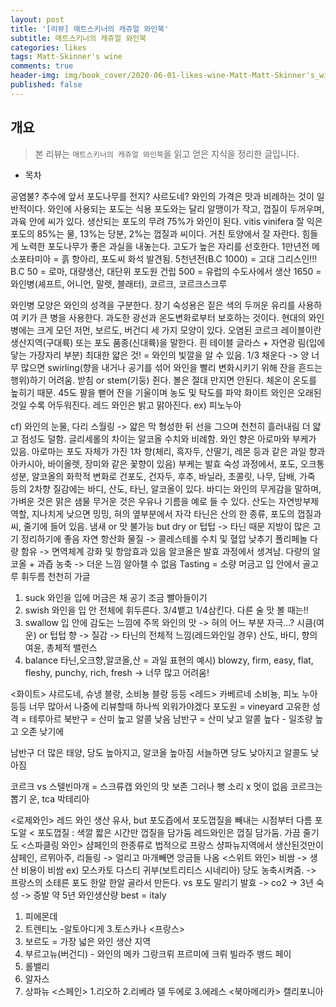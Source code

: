 ```yaml
---
layout: post
title: '[리뷰] 매트스키너의 캐쥬얼 와인북'
subtitle: 매트스키너의 캐쥬얼 와인북
categories: likes
tags: Matt-Skinner's wine
comments: true
header-img: img/book_cover/2020-06-01-likes-wine-Matt-Matt-Skinner's_wine_book-cover.png
published: false
---
```


## 개요
> 본 리뷰는 `매트스키너의 캐쥬얼 와인북`을 읽고 얻은 지식을 정리한 글입니다.

- 목차



공염불?
추수에 앞서 포도나무를 전지?
샤르도네?
와인의 가격은 맛과 비례하는 것이 일반적이다.
와인에 사용되는 포도는 식용 포도와는 달리 알맹이가 작고, 껍질이 두꺼우며, 과육 안에 씨가 있다. 
생산되는 포도의 무려 75%가 와인이 된다. vitis vinifera
잘 익은 포도의 85%는 물, 13%는 당분, 2%는 껍질과 씨이다.
거친 토양에서 잘 자란다. 힘들게 노력한 포도나무가 좋은 과실을 내놓는다.
고도가 높은 자리를 선호한다.
1만년전 메소포타미아 = 흙 항아리, 포도씨 화석 발견됨.
5천년전(B.C 1000) = 고대 그리스인!!!
B.C 50 = 로마, 대량생산, 대단위 포도원 건립
500 = 유럽의 수도사에서 생산
1650 = 와인병(셰프트, 어니언, 말렛, 블래터), 코르크, 코르크스크루

와인병 모양은 와인의 성격을 구분한다. 장기 숙성용은 짙은 색의 두꺼운 유리를 사용하여 키가 큰 병을 사용한다. 과도한 광선과 온도변화로부터 보호하는 것이다. 현대의 와인병에는 크게 모던 저먼, 보르도, 버건디 세 가지 모양이 있다.
오염된 코르크
레이블이란 생산지역(구대륙) 또는 포도 품종(신대륙)을 말한다.
흰 테이블 글라스 + 자연광
림(입에 닿는 가장자리 부분) 최대한 얇은 것! = 와인의 빛깔을 알 수 있음.
1/3 채운다 -> 양 너무 많으면 swirling(향을 내거나 공기를 섞어 와인을 빨리 변화시키기 위해 잔을 흔드는 행위)하기 어려움.
받침 or stem(기둥) 쥔다. 볼은 절대 만지면 안된다. 체온이 온도를 높히기 때문.
45도 팔을 뻗어 잔을 기울이며 농도 및 탁도를 파악
화이트 와인은 오래된 것일 수록 어두워진다. 레드 와인은 밝고 맑아진다. ex) 피노누아

cf) 와인의 눈물, 다리
스월링 -> 얇은 막 형성한 뒤 선을 그으며 천천히 흘러내림
더 얇고 점성도 덜함. 글리세롤의 차이는 알코올 수치와 비례함.
와인 향은 아로마와 부케가 있음. 아로마는 포도 자체가 가진 1차 향(체리, 흑자두, 산딸기, 레몬 등과 같은 과일 향과 아카시아, 바이올렛, 장미와 같은 꽃향이 있음) 부케는 발효 숙성 과정에서, 포도, 오크통 성분, 알코올의 화학적 변화로 건포도, 건자두, 후추, 바닐라, 초콜릿, 나무, 담배, 가죽 등의 2차향
질감에는 바디, 산도, 타닌, 알코올이 있다. 바디는 와인의 무게감을 말하며, 가벼운 것은 맑은 샘물 무거운 것은 우유나 기름을 예로 들 수 있다. 산도는 자연방부제 역할, 지나치게 낮으면 밍밍, 혀의 옆부분에서 자각
타닌은 산의 한 종류, 포도의 껍질과 씨, 줄기에 들어 있음. 냄새 or 맛 불가능 but dry or 텁텁 -> 타닌 때문
지방이 많은 고기 정리하기에 좋음
자연 항산화 물질 -> 콜레스테롤 수치 및 혈압 낮추기 폴리페놀 다량 함유 -> 면역체계 강화 및 항암효과 있음
알코올은 발효 과정에서 생겨남. 다량의 알코올 + 과즙 농축 -> 더운 느낌 알아챌 수 없음
Tasting = 소량 머금고 입 안에서 골고루 휘두름 천천히 가글
1. suck
와인을 입에 머금은 채 공기 조금 빨아들이기
2. swish
와인을 입 안 전체에 휘두른다. 3/4뱉고 1/4삼킨다. 다른 술 맛 볼 때는!!
3. swallow
입 안에 감도는 느낌에 주목
와인의 맛 -> 혀의 어느 부분 자극...? 시큼(여운) or 텁텁
향 -> 질감 -> 타닌의 전체적 느낌(레드와인일 경우)
산도, 바디, 향의 여윤, 총체적 밸런스
4. balance
타닌,오크향,알코올,산 = 과일
표현의 예시) blowzy, firm, easy, flat, fleshy, punchy, rich, fresh -> 너무 많고 어려움!

<화이트> 샤르도네, 슈냉 블랑, 소비뇽 블랑 등등
<레드> 카베르네 소비뇽, 피노 누아 등등
너무 많아서 나중에 리뷰할때 하나씩 외워가야겠다
포도원 = vineyard
고유한 성격 = 테루아르
북반구 = 산미 높고 알콜 낮음
남반구 = 산미 낮고 알콜 높다 - 일조량 높고 오존 낮기에

남반구 더 많은 태양, 당도 높아지고, 알코올 높아짐
서늘하면 당도 낮아지고 알콜도 낮아짐

코르크 vs 스텔빈마개 = 스크류캡
와인의 맛 보존 그러나 뻥 소리 x 멋이 없음
코르크는 뽑기 운, tca 박테리아

<로제와인>
레드 와인 생산 유사, but 포도즙에서 포도껍질을 빼내는 시점부터 다름
포도알 < 포도껍질 : 색깔
짧은 시간만 껍질을 담가둠
레드와인은 껍질 담가둠. 가끔 줄기도
<스파클링 와인> 샴페인의 한종류로 법적으로 프랑스 샹파뉴지역에서 생산된것만이 샴페인, 르뮈아주, 리들링 -> 얼리고 마개빼면 앙금들 나옴
<스위트 와인>
비쌈 -> 생산 비용이 비쌈 ex) 모스카토 다스티 
귀부(보트리티스 시네리아) 당도 농축시켜줌. -> 프랑스의 소테른 
포도 한알 한알 골라서 만든다. vs 포도 말리기
발효 -> co2 -> 3년 숙성 -> 증발 약 5년
와인생산량 best = italy
1. 피에몬데
2. 트렌티노 -알토아디게
3.토스카나
<프랑스>
1. 보르도 = 가장 넓은 와인 생산 지역
2. 부르고뉴(버건디) - 와인의 메카 그랑크뤼 프르미에 크뤼 빌라주 뱅드 페이
3. 롤밸리
4. 알자스
5. 상파뉴
<스페인>
1.리오하
2.리베라 델 두에로
3.에레스
<북아메리카>
캘리포니아


